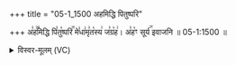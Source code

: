 +++
title = "05-1_1500 अहमिद्धि पितुष्परि"

+++
अ꣣ह꣢꣫मिद्धि पि꣣तु꣡ष्परि꣢꣯ मे꣣धा꣢मृ꣣त꣡स्य꣢ ज꣣ग्र꣡ह꣢। अ꣣ह꣡ꣳ सूर्य꣢꣯ इवाजनि ॥ 05-1:1500 ॥

<details><summary>विस्वर-मूलम् (VC)</summary>

अहमिद्धि पितुष्परि मेधामृतस्य जग्रह । अहꣳ सूर्य इवाजनि ॥१५००॥
</details>